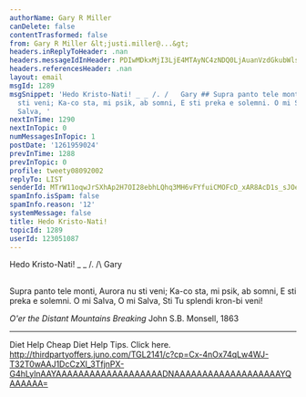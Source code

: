 ```yaml
---
authorName: Gary R Miller
canDelete: false
contentTrasformed: false
from: Gary R Miller &lt;justi.miller@...&gt;
headers.inReplyToHeader: .nan
headers.messageIdInHeader: PDIwMDkxMjI3LjE4MTAyNC4zNDQ0LjAuanVzdGkubWlsbGVyQGp1bm8uY29tPg==
headers.referencesHeader: .nan
layout: email
msgId: 1289
msgSnippet: 'Hedo Kristo-Nati! _ _ /. /   Gary ## Supra panto tele monti, Aurora nu
  sti veni; Ka-co sta, mi psik, ab somni, E sti preka e solemni. O mi Salva, O mi
  Salva, '
nextInTime: 1290
nextInTopic: 0
numMessagesInTopic: 1
postDate: '1261959024'
prevInTime: 1288
prevInTopic: 0
profile: tweety08092002
replyTo: LIST
senderId: MTrW11oqwJrSXhAp2H7OI28ebhLQhq3MH6vFYfuiCMOFcD_xAR8AcD1s_sJOehuVcVRifrBuK1dbZj7ohJJqq33W2wopLcbDZ2O67w
spamInfo.isSpam: false
spamInfo.reason: '12'
systemMessage: false
title: Hedo Kristo-Nati!
topicId: 1289
userId: 123051087
---
```


Hedo Kristo-Nati!
_ _
/.
/\   Gary
##

Supra panto tele monti,
Aurora nu sti veni;
Ka-co sta, mi psik, ab somni,
E sti preka e solemni.
O mi Salva, O mi Salva,
Sti Tu splendi kron-bi veni!

  _O'er the Distant Mountains Breaking_
  John S.B. Monsell, 1863
____________________________________________________________
Diet Help
Cheap Diet Help Tips. Click here.
http://thirdpartyoffers.juno.com/TGL2141/c?cp=Cx-4nOx74qLw4WJ-T32T0wAAJ1DcCzXl_3TfjnPX-G4hLylnAAYAAAAAAAAAAAAAAAAAAADNAAAAAAAAAAAAAAAAAAAYQAAAAAA=

